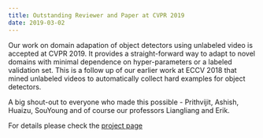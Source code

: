 ```yaml
---
title: Outstanding Reviewer and Paper at CVPR 2019
date: 2019-03-02
---
```


Our work on domain adapation of object detectors using unlabeled video is accepted at CVPR 2019. 
It provides a straight-forward way to adapt to novel domains with minimal dependence on hyper-parameters or a labeled validation set. This is a follow up of our earlier work at ECCV 2018 that mined unlabeled videos to automatically collect hard examples for object detectors.

A big shout-out to everyone who made this possible - Prithvijit, Ashish, Huaizu, SouYoung and of course our professors Liangliang and Erik.

For details please check the [project page](http://vis-www.cs.umass.edu/unsupVideo/)
